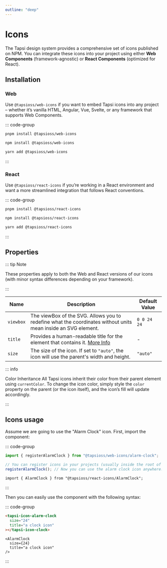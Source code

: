 ```yaml
---
outline: "deep"
---
```


# Icons

The Tapsi design system provides a comprehensive set of icons published on NPM.
You can integrate these icons into your project using either **Web Components**
(framework-agnostic) or **React Components** (optimized for React).

## Installation

### Web

Use `@tapsioss/web-icons` if you want to embed Tapsi icons into any project –
whether it’s vanilla HTML, Angular, Vue, Svelte, or any framework that supports
Web Components.

::: code-group

```bash [pnpm]
pnpm install @tapsioss/web-icons
```

```bash [npm]
npm install @tapsioss/web-icons
```

```bash [yarn]
yarn add @tapsioss/web-icons
```

:::

### React

Use `@tapsioss/react-icons` if you’re working in a React environment and want a
more streamlined integration that follows React conventions.

::: code-group

```bash [pnpm]
pnpm install @tapsioss/react-icons
```

```bash [npm]
npm install @tapsioss/react-icons
```

```bash [yarn]
yarn add @tapsioss/react-icons
```

:::

## Properties

::: tip Note

These properties apply to both the Web and React versions of our icons (with
minor syntax differences depending on your framework).

:::

<div class="table-wrapper">

| Name      | Description                                                                                                                 | Default Value |
| --------- | --------------------------------------------------------------------------------------------------------------------------- | ------------- |
| `viewbox` | The viewBox of the SVG. Allows you to redefine what the coordinates without units mean inside an SVG element.               | `0 0 24 24`   |
| `title`   | Provides a human-readable title for the element that contains it. [More Info](https://www.w3.org/TR/SVG-access/#Equivalent) | -             |
| `size`    | The size of the icon. If set to `"auto"`, the icon will use the parent's width and height.                                  | `"auto"`      |

</div>

::: info

Color Inheritance All Tapsi icons inherit their color from their parent element
using `currentColor`. To change the icon color, simply style the `color`
property on the parent (or the icon itself), and the icon’s fill will update
accordingly.

:::

## Icons usage

Assume we are going to use the "Alarm Clock" icon. First, import the component:

::: code-group

```ts [Web]
import { registerAlarmClock } from "@tapsioss/web-icons/alarm-clock";

// You can register icons in your projects (usually inside the root of your project)
registerAlarmClock(); // Now you can use the alarm clock icon anywhere.
```

```tsx [React]
import { AlarmClock } from "@tapsioss/react-icons/AlarmClock";
```

:::

Then you can easily use the component with the following syntax:

::: code-group

```html [Web]
<tapsi-icon-alarm-clock
  size="24"
  title="a clock icon"
></tapsi-icon-clock>
```

```tsx [React]
<AlarmClock
  size={24}
  title="a clock icon"
/>
```

:::
